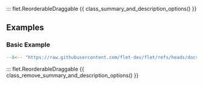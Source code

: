 ::: flet.ReorderableDraggable
{{ class_summary_and_description_options() }}

## Examples

### Basic Example

```python
--8<-- "https://raw.githubusercontent.com/flet-dev/flet/refs/heads/docs/sdk/python/examples/controls/reorderable-draggable/basic.py"
```

::: flet.ReorderableDraggable
{{ class_remove_summary_and_description_options() }}
